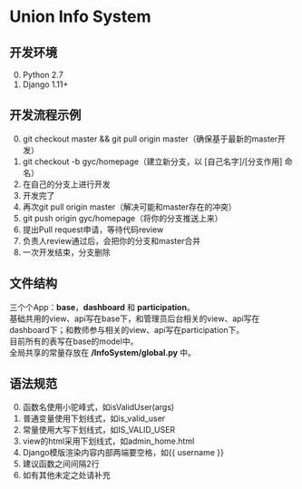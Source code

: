 # Union Info System
## 开发环境
0. Python 2.7  
1. Django 1.11+

## 开发流程示例
0. git checkout master && git pull origin master（确保基于最新的master开发）
2. git checkout -b gyc/homepage（建立新分支，以 [自己名字]/[分支作用] 命名）
2. 在自己的分支上进行开发
3. 开发完了
4. 再次git pull origin master（解决可能和master存在的冲突）
5. git push origin gyc/homepage（将你的分支推送上来）
6. 提出Pull request申请，等待代码review
7. 负责人review通过后，会把你的分支和master合并
8. 一次开发结束，分支删除

## 文件结构
三个个App：**base**，**dashboard** 和 **participation**。  
基础共用的view、api写在base下，和管理员后台相关的view、api写在dashboard下；和教师参与相关的view、api写在participation下。   
目前所有的表写在base的model中。  
全局共享的常量存放在 **/InfoSystem/global.py** 中。  

## 语法规范
0. 函数名使用小驼峰式，如isValidUser(args)
1. 普通变量使用下划线式，如is_valid_user
2. 常量使用大写下划线式，如IS_VALID_USER
3. view的html采用下划线式，如admin_home.html
4. Django模版渲染内容内部两端要空格，如{{ username }}
5. 建议函数之间间隔2行
6. 如有其他未定之处请补充
